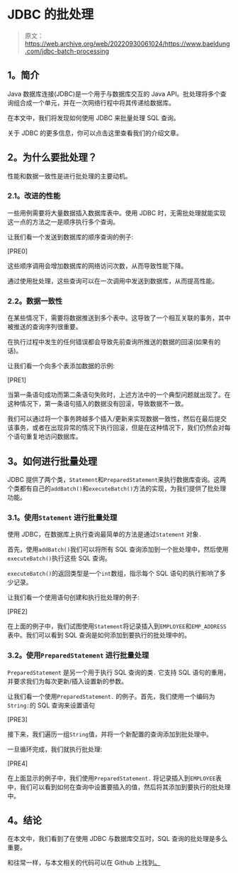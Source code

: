 # JDBC 的批处理

> 原文：<https://web.archive.org/web/20220930061024/https://www.baeldung.com/jdbc-batch-processing>

## **1。简介**

Java 数据库连接(JDBC)是一个用于与数据库交互的 Java API。批处理将多个查询组合成一个单元，并在一次网络行程中将其传递给数据库。

在本文中，我们将发现如何使用 JDBC 来批量处理 SQL 查询。

关于 JDBC 的更多信息，你可以点击这里查看我们的介绍文章。

## **2。为什么要批处理？**

性能和数据一致性是进行批处理的主要动机。

### **2.1。改进的性能**

一些用例需要将大量数据插入数据库表中。使用 JDBC 时，无需批处理就能实现这一点的方法之一是顺序执行多个查询。

让我们看一个发送到数据库的顺序查询的例子:

[PRE0]

这些顺序调用会增加数据库的网络访问次数，从而导致性能下降。

通过使用批处理，这些查询可以在一次调用中发送到数据库，从而提高性能。

### **2.2。数据一致性**

在某些情况下，需要将数据推送到多个表中。这导致了一个相互关联的事务，其中被推送的查询序列很重要。

在执行过程中发生的任何错误都会导致先前查询所推送的数据的回滚(如果有的话)。

让我们看一个向多个表添加数据的示例:

[PRE1]

当第一条语句成功而第二条语句失败时，上述方法中的一个典型问题就出现了。在这种情况下，第一条语句插入的数据没有回滚，导致数据不一致。

我们可以通过将一个事务跨越多个插入/更新来实现数据一致性，然后在最后提交该事务，或者在出现异常的情况下执行回滚，但是在这种情况下，我们仍然会对每个语句重复地访问数据库。

## **3。如何进行批量处理**

JDBC 提供了两个类，`Statement`和`PreparedStatement`来执行数据库查询。这两个类都有自己的`addBatch()`和`executeBatch()`方法的实现，为我们提供了批处理功能。

### **3.1。使用`Statement`** 进行批量处理

使用 JDBC，在数据库上执行查询最简单的方法是通过`Statement` 对象`.`

首先，使用`addBatch()`我们可以将所有 SQL 查询添加到一个批处理中，然后使用`executeBatch()`执行这些 SQL 查询。

`executeBatch()`的返回类型是一个`int`数组，指示每个 SQL 语句的执行影响了多少记录。

让我们看一个使用语句创建和执行批处理的例子:

[PRE2]

在上面的例子中，我们试图使用`Statement`将记录插入到`EMPLOYEE`和`EMP_ADDRESS`表中。我们可以看到 SQL 查询是如何添加到要执行的批处理中的。

### **3.2。使用`PreparedStatement`** 进行批量处理

`PreparedStatement` 是另一个用于执行 SQL 查询的类`.` 它支持 SQL 语句的重用，并要求我们为每次更新/插入设置新的参数。

让我们看一个使用`PreparedStatement.` 的例子。首先，我们使用一个编码为`String:`的 SQL 查询来设置语句

[PRE3]

接下来，我们遍历一组`String`值，并将一个新配置的查询添加到批处理中。

一旦循环完成，我们就执行批处理:

[PRE4]

在上面显示的例子中，我们使用`PreparedStatement.` 将记录插入到`EMPLOYEE`表中，我们可以看到如何在查询中设置要插入的值，然后将其添加到要执行的批处理中。

## **4。结论**

在本文中，我们看到了在使用 JDBC 与数据库交互时，SQL 查询的批处理是多么重要。

和往常一样，与本文相关的代码可以在 Github 上找到[。](https://web.archive.org/web/20220525123415/https://github.com/eugenp/tutorials/tree/master/persistence-modules/core-java-persistence)